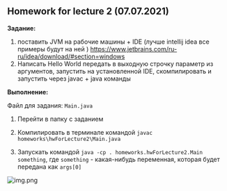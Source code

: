 ## Homework for lecture 2 (07.07.2021)

**Задание:**
1. поставить JVM на рабочие машины + IDE (лучше intellij idea все примеры будут на ней )
   https://www.jetbrains.com/ru-ru/idea/download/#section=windows
2. Написать Hello World передать в выходную строчку параметр из аргументов, запустить на установленной IDE, скомпилировать и запустить через javac + java команды

**Выполнение:**

Файл для задания: ```Main.java```

1) Перейти в папку с заданием

2) Компилировать в терминале командой
```javac homeworks\hwForLecture2\Main.java```
   
3) Запускать командой ```java -cp . homeworks.hwForLecture2.Main something```,
   где ```something``` - какая-нибудь переменная,
   которая будет передана как ```args[0]```
   
![img.png](img.png)